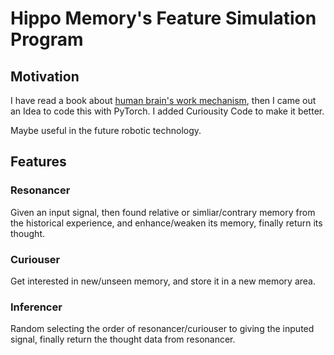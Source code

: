 # Hippo Memory's Feature Simulation Program

## Motivation

I have read a book about [human brain's work mechanism](https://books.google.co.jp/books/about/%E4%BA%BA%E7%B1%BB%E5%A4%A7%E8%84%91%E7%9A%84%E5%B7%A5%E4%BD%9C%E6%A8%A1%E5%9E%8B.html?id=uPbfAAAACAAJ&redir_esc=y), then I came out an Idea to code this with PyTorch. I added Curiousity Code to make it better.

Maybe useful in the future robotic technology.

## Features

### Resonancer

Given an input signal, then found relative or simliar/contrary memory from the historical experience, and enhance/weaken its memory, finally return its thought.

### Curiouser

Get interested in new/unseen memory, and store it in a new memory area.

### Inferencer

Random selecting the order of resonancer/curiouser to giving the inputed signal, finally return the thought data from resonancer.

